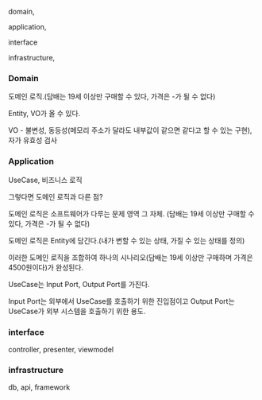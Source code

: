 domain,

application,

interface

infrastructure,

### Domain

도메인 로직.(담배는 19세 이상만 구매할 수 있다, 가격은 -가 될 수 없다)

Entity, VO가 올 수 있다.

VO - 불변성, 동등성(메모리 주소가 달라도 내부값이 같으면 같다고 할 수 있는 구현), 자가 유효성 검사

### Application

UseCase, 비즈니스 로직

그렇다면 도메인 로직과 다른 점?

도메인 로직은 소프트웨어가 다루는 문제 영역 그 자체. (담배는 19세 이상만 구매할 수 있다, 가격은 -가 될 수 없다)

도메인 로직은 Entity에 담긴다.(내가 변할 수 있는 상태, 가질 수 있는 상태를 정의)

이러한 도메인 로직을 조합하여 하나의 시나리오(담배는 19세 이상만 구매하며 가격은 4500원이다)가 완성된다.

UseCase는 Input Port, Output Port를 가진다.

Input Port는 외부에서 UseCase를 호출하기 위한 진입점이고 Output Port는 UseCase가 외부 시스템을 호출하기 위한 용도.

### interface

controller,
presenter,
viewmodel

### infrastructure

db,
api,
framework
